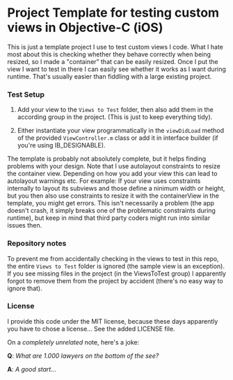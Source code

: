 # Project Template for testing custom views in Objective-C (iOS) #

This is just a template project I use to test custom views I code.
What I hate most about this is checking whether they behave correctly when being resized, 
so I made a "container" that can be easily resized. Once I put the view I want to test in there
I can easily see whether it works as I want during runtime. 
That's usually easier than fiddling with a large existing project.

### Test Setup ###

1. Add your view to the `Views to Test` folder, then also add them in the according group in the project. (This is just to keep everything tidy).

2. Either instantiate your view programmatically in the `viewDidLoad` method of the provided `ViewController.m` class or add it in interface builder (if you're using IB_DESIGNABLE).

The template is probably not absolutely complete, but it helps finding problems with your design.
Note that I use autolayout constraints to resize the container view. Depending on how you add your view this can lead to autolayout
warnings etc. For example: If your view uses constraints internally to layout its subviews and those define a ninimum width
or height, but you then also use constraints to resize it with the containerView in the template, you might get errors.
This isn't necessarily a problem (the app doesn't crash, it simply breaks one of the problematic constraints during runtime), 
but keep in mind that third party coders might run into similar issues then.

### Repository notes ###

To prevent me from accidentally checking in the views to test in this repo, the entire `Views to Test` folder is ignored 
(the sample view is an exception). If you see missing files in the project (in the ViewsToTest group) I apparently forgot to
remove them from the project by accident (there's no easy way to ignore that).

### License ###
I provide this code under the MIT license, because these days apparently you have to chose a license...
See the added LICENSE file.

On a *completely unrelated* note, here's a joke: 

__Q__: *What are 1.000 lawyers on the bottom of the see?*

__A__: *A good start...*
